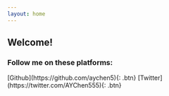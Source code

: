 ```yaml
---
layout: home
---
```


## Welcome!

### Follow me on these platforms:

<script src="https://kit.fontawesome.com/c6b0f9749c.js" crossorigin="anonymous"></script>

<span class="fas fa-camera">
[Github](https://github.com/aychen5){: .btn}
</span>

<span class="fs-8">
[Twitter](https://twitter.com/AYChen555){: .btn}
</span>



